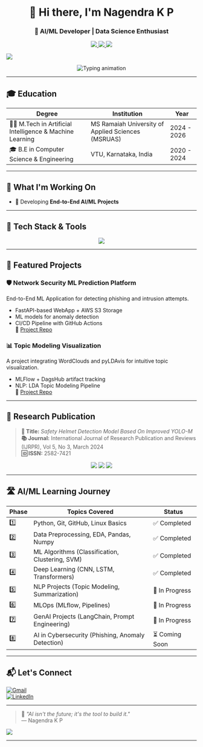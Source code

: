 <div align="center">
  <h1>👋 Hi there, I'm Nagendra K P</h1>
  <h3>🚀 AI/ML Developer | Data Science Enthusiast</h3>
  <p>
    <a href="mailto:nagendrakp02@gmail.com" target="_blank">
      <img src="https://img.shields.io/badge/Gmail-D14836?style=for-the-badge&logo=gmail&logoColor=white" />
    </a>
    <a href="https://github.com/NagendraKP02">
      <img src="https://img.shields.io/github/followers/NagendraKP02?label=GitHub&style=for-the-badge&logo=github" />
    </a>
    <a href="https://linkedin.com/in/nagendrakp02">
      <img src="https://img.shields.io/badge/LinkedIn-0077B5?style=for-the-badge&logo=linkedin&logoColor=white" />
    </a>
  </p>
</div>

<img src="https://capsule-render.vercel.app/api?type=waving&color=gradient&height=140&section=header" />

<p align="center">
  <img src="https://readme-typing-svg.demolab.com?font=Fira+Code&size=20&pause=1500&color=0F62FE&width=850&lines=Building+AI-powered+Solutions+for+Tomorrow.;Data+Science+%7C+Deep+Learning" alt="Typing animation" />
</p>

---

## 🎓 Education

| Degree                           | Institution                                      | Year        |
|-----------------------------------|--------------------------------------------------|-------------|
| 🧑‍🎓 M.Tech in Artificial Intelligence & Machine Learning | MS Ramaiah University of Applied Sciences (MSRUAS) | 2024 - 2026 |
| 🎓 B.E in Computer Science & Engineering            | VTU, Karnataka, India                           | 2020 - 2024 |

---

## 🚀 What I'm Working On

- 🧠 Developing **End-to-End AI/ML Projects**

---

## 🧰 Tech Stack & Tools

<p align="center">
  <img src="https://skillicons.dev/icons?i=python,sklearn,docker,git,mongodb,mysql" />
</p>

---

## 📁 Featured Projects

### 🛡️ Network Security ML Prediction Platform
End-to-End ML Application for detecting phishing and intrusion attempts.
- FastAPI-based WebApp + AWS S3 Storage  
- ML models for anomaly detection  
- CI/CD Pipeline with GitHub Actions  
🔗 [Project Repo](https://github.com/nagendrakp02/Phishing-Detection)

### 📊 Topic Modeling Visualization
A project integrating WordClouds and pyLDAvis for intuitive topic visualization.
- MLFlow + DagsHub artifact tracking  
- NLP: LDA Topic Modeling Pipeline  
🔗 [Project Repo](https://github.com/nagendrakp02/TopicModeling)

---

## 📖 Research Publication

> **📝 Title:** *Safety Helmet Detection Model Based On Improved YOLO-M*  
> **📚 Journal:** International Journal of Research Publication and Reviews (IJRPR), Vol 5, No 3, March 2024  
> **🆔 ISSN:** 2582-7421

<p align="center">
  <img src="https://img.shields.io/badge/Research%20Topic-Safety%20Helmet%20Detection-darkred?style=for-the-badge" />
  <img src="https://img.shields.io/badge/Tech-YOLO%20%7C%20DeepLearning-blue?style=for-the-badge" />
  <img src="https://img.shields.io/badge/Domain-Computer%20Vision-brightgreen?style=for-the-badge" />
</p>

---

## 🛣️ AI/ML Learning Journey

| Phase | Topics Covered                                    | Status         |
|-------|---------------------------------------------------|----------------|
| 1️⃣   | Python, Git, GitHub, Linux Basics                 | ✅ Completed   |
| 2️⃣   | Data Preprocessing, EDA, Pandas, Numpy            | ✅ Completed   |
| 3️⃣   | ML Algorithms (Classification, Clustering, SVM)   | ✅ Completed   |
| 4️⃣   | Deep Learning (CNN, LSTM, Transformers)           | ✅ Completed   |
| 5️⃣   | NLP Projects (Topic Modeling, Summarization)      | 🔄 In Progress |
| 6️⃣   | MLOps (MLflow, Pipelines)                         | 🔄 In Progress |
| 7️⃣   | GenAI Projects (LangChain, Prompt Engineering)    | 🔄 In Progress |
| 8️⃣   | AI in Cybersecurity (Phishing, Anomaly Detection) | ⏳ Coming Soon |

---

## 📬 Let's Connect

[![Gmail](https://img.shields.io/badge/Gmail-D14836?style=flat-square&logo=gmail&logoColor=white)](mailto:nagendrakp02@gmail.com)  
[![LinkedIn](https://img.shields.io/badge/LinkedIn-0077B5?style=flat-square&logo=linkedin&logoColor=white)](https://linkedin.com/in/nagendrakp02)

---

> 💬 *"AI isn't the future; it's the tool to build it."*  
> — Nagendra K P

<img src="https://capsule-render.vercel.app/api?type=waving&color=gradient&height=120&section=footer"/>

---
